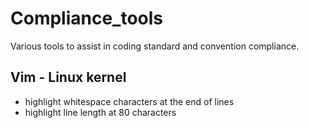 # Compliance_tools
Various tools to assist in coding standard and convention compliance.

## Vim - Linux kernel
- highlight whitespace characters at the end of lines
- highlight line length at 80 characters
